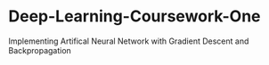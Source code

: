 # Deep-Learning-Coursework-One

Implementing Artifical Neural Network with Gradient Descent and Backpropagation
